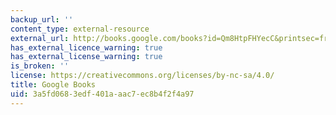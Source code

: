 ```yaml
---
backup_url: ''
content_type: external-resource
external_url: http://books.google.com/books?id=Qm8HtpFHYecC&printsec=frontcover
has_external_licence_warning: true
has_external_license_warning: true
is_broken: ''
license: https://creativecommons.org/licenses/by-nc-sa/4.0/
title: Google Books
uid: 3a5fd068-3edf-401a-aac7-ec8b4f2f4a97
---
```

